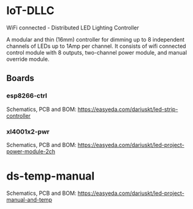 # IoT-DLLC
WiFi connected - Distributed LED Lighting Controller

A modular and thin (16mm) controller for dimming up to 8 independent channels of LEDs up to 1Amp per channel.
It consists of wifi connected control module with 8 outputs, two-channel power module, and manual override module.

## Boards

### esp8266-ctrl

Schematics, PCB and BOM: https://easyeda.com/dariuskt/led-strip-controller

### xl4001x2-pwr

Schematics, PCB and BOM: https://easyeda.com/dariuskt/led-project-power-module-2ch

# ds-temp-manual

Schematics, PCB and BOM: https://easyeda.com/dariuskt/led-project-manual-and-temp

